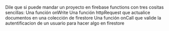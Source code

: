 Dile que si puede mandar un proyecto en firebase functions con tres cositas sencillas:
Una función onWrite
Una función httpRequest que actualice documentos en una colección de firestore
Una función onCall que valide la autentificacion de un usuario para hacer algo en firestore

